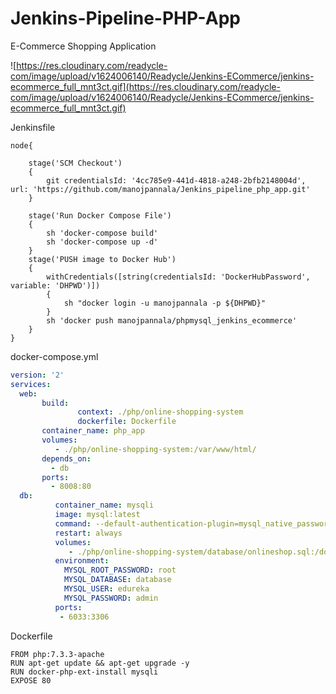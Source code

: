 # Jenkins-Pipeline-PHP-App

E-Commerce Shopping Application

![https://res.cloudinary.com/readycle-com/image/upload/v1624006140/Readycle/Jenkins-ECommerce/jenkins-ecommerce_full_mnt3ct.gif](https://res.cloudinary.com/readycle-com/image/upload/v1624006140/Readycle/Jenkins-ECommerce/jenkins-ecommerce_full_mnt3ct.gif)

Jenkinsfile

```shell
node{

    stage('SCM Checkout')
    {
        git credentialsId: '4cc785e9-441d-4818-a248-2bfb2148004d', url: 'https://github.com/manojpannala/Jenkins_pipeline_php_app.git'
    }
    
    stage('Run Docker Compose File')
    {
        sh 'docker-compose build'
        sh 'docker-compose up -d'
    }
    stage('PUSH image to Docker Hub')
    {
        withCredentials([string(credentialsId: 'DockerHubPassword', variable: 'DHPWD')]) 
        {
            sh "docker login -u manojpannala -p ${DHPWD}"
        }
        sh 'docker push manojpannala/phpmysql_jenkins_ecommerce'
    }
}
```

docker-compose.yml

```yaml
version: '2'
services:
  web:
       build:
               context: ./php/online-shopping-system
               dockerfile: Dockerfile
       container_name: php_app
       volumes:
          - ./php/online-shopping-system:/var/www/html/
       depends_on: 
         - db  
       ports:
         - 8008:80
  db:
          container_name: mysqli
          image: mysql:latest
          command: --default-authentication-plugin=mysql_native_password
          restart: always  
          volumes:
             - ./php/online-shopping-system/database/onlineshop.sql:/docker-entrypoint-initdb.d/onlineshop.sql
          environment:
            MYSQL_ROOT_PASSWORD: root
            MYSQL_DATABASE: database
            MYSQL_USER: edureka
            MYSQL_PASSWORD: admin
          ports:
           - 6033:3306
```

Dockerfile

```docker
FROM php:7.3.3-apache
RUN apt-get update && apt-get upgrade -y
RUN docker-php-ext-install mysqli
EXPOSE 80
```
